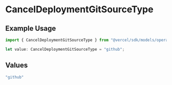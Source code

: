 # CancelDeploymentGitSourceType

## Example Usage

```typescript
import { CancelDeploymentGitSourceType } from "@vercel/sdk/models/operations/canceldeployment.js";

let value: CancelDeploymentGitSourceType = "github";
```

## Values

```typescript
"github"
```